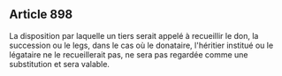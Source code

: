 Article 898
----
La disposition par laquelle un tiers serait appelé à recueillir le don, la
succession ou le legs, dans le cas où le donataire, l'héritier institué ou le
légataire ne le recueillerait pas, ne sera pas regardée comme une substitution
et sera valable.
